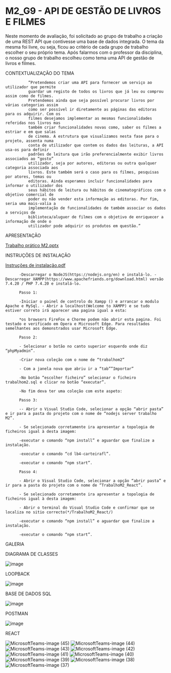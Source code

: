 # M2_G9 - API DE GESTÃO DE LIVROS E FILMES

Neste momento de avaliação, foi solicitado ao grupo de trabalho a criação de uma REST API que contivesse uma base de dados integrada. O tema da mesma foi livre, ou seja, ficou ao critério de cada grupo de trabalho escolher o seu próprio tema.
	Após falarmos com o professor da disciplina, o nosso grupo de trabalho escolheu como tema uma API de gestão de livros e filmes.


CONTEXTUALIZAÇÃO DO TEMA

              “Pretendemos criar uma API para fornecer um serviço ao utilizador que permite 
              guardar um registo de todos os livros que já leu ou comprou assim como de filmes. 
              Pretendemos ainda que seja possível procurar livros por várias categorias assim 
              como ser possível ir diretamente as páginas das editoras para os adquirir. Com os 
              filmes desejamos implementar as mesmas funcionalidades referidas nos livros mas 
              também criar funcionalidades novas como, saber os filmes a estriar e em que salas 
              de cinema. A estrutura que visualizamos nesta fase para o projeto, assenta numa 
              conta de utilizador que contem os dados das leituras, a API usa-os para definir 
              padrões de leitura que irão preferencialmente exibir livros associados ao “gosto” 
              utilizador, seja por autores, editoras ou outra qualquer categoria associada aos 
              livros. Este também será o caso para os filmes, pesquisas por atores, temas ou 
              editoras. Ainda esperamos incluir funcionalidades para informar o utilizador dos 
              seus hábitos de leitura ou hábitos de cinematográficos com o objetivo comercial de 
              poder ou não vender esta informação as editoras. Por fim, seria uma mais-valia a 
              implementação de funcionalidades de também associar os dados a serviços de 
              biblioteca/aluguer de filmes com o objetivo de enriquecer a informação de onde o 
              utilizador pode adquirir os produtos em questão.”

APRESENTAÇÃO

[Trabalho prático M2.pptx](https://github.com/4blackfyre/M2_G9/files/6685777/Trabalho.pratico.M2.pptx)


INSTRUÇÕES DE INSTALAÇÃO

[Instruções de instalação.pdf](https://github.com/4blackfyre/M2_G9/files/6685796/Instrucoes.de.instalacao.pdf)

          -Descarregar o NodeJS(https://nodejs.org/en) e instalá-lo. -Descarregar XAMPP(https://www.apachefriends.org/download.html) versão 7.4.20 / PHP 7.4.20 e instalá-lo.

          Passo 1:

          -Iniciar o painel de controlo do Xampp () e arrancar o modulo Apache e MySql. - Abrir a localhost(Welcome to XAMPP) e se tudo estiver correto irá aparecer uma pagina igual a esta:

          *os browsers FireFox e Chorme podem não abrir esta pagina. Foi testado e verificado em Opera e Microsoft Edge. Para resultados semelhantes aos demonstrados usar Microsoft Edge.

          Passo 2:

          - Selecionar o botão no canto superior esquerdo onde diz “phpMyadmin”.

          -Criar nova coleção com o nome de “trabalhom2”

          - Com a janela nova que abriu ir a “tab””Importar”

          -No botão “escolher ficheiro” selecionar o ficheiro trabalhom2.sql e clicar no botão “executar”.

          -No fim deva ter uma coleção com este aspeto:

          Passo 3:

          -- Abrir o Visual Studio Code, selecionar a opção “abrir pasta” e ir para a pasta do projeto com o nome de “nodejs server trabalho M2”.

          - Se selecionado corretamente ira apresentar a topologia de ficheiros igual à desta imagem:

          -executar o comando “npm install” e aguardar que finalize a instalação.

          -executar o comando “cd lb4-carteirafl”.

          -executar o comando “npm start”.

          Passo 4:

          - Abrir o Visual Studio Code, selecionar a opção “abrir pasta” e ir para a pasta do projeto com o nome de “TrabalhoM2_React”.

          - Se selecionado corretamente ira apresentar a topologia de ficheiros igual à desta imagem:

          - Abrir o terminal do Visual Studio Code e confirmar que se localiza no sitio correcto(*/TrabalhoM2_React/)

          -executar o comando “npm install” e aguardar que finalize a instalação.

          -executar o comando “npm start”.
          
          
          
          
          
GALERIA



DIAGRAMA DE CLASSES

![image](https://user-images.githubusercontent.com/48681586/122747197-b047a980-d282-11eb-9219-d3c20b48a40c.png)


LOOPBACK

![image](https://user-images.githubusercontent.com/48681586/122747287-cce3e180-d282-11eb-9c42-d8806a03622c.png)


BASE DE DADOS SQL

![image](https://user-images.githubusercontent.com/48681586/122747244-bfc6f280-d282-11eb-9cb5-e4ad195ec2b4.png)
  

POSTMAN

![image](https://user-images.githubusercontent.com/48681586/122747348-dcfbc100-d282-11eb-9066-bd137888dfa1.png)


REACT

![MicrosoftTeams-image (45)](https://user-images.githubusercontent.com/48681586/122747888-7e831280-d283-11eb-9c4c-c7ca37a4437b.png)
![MicrosoftTeams-image (44)](https://user-images.githubusercontent.com/48681586/122747904-8478f380-d283-11eb-9fde-bc6c5c7a0072.png)
![MicrosoftTeams-image (43)](https://user-images.githubusercontent.com/48681586/122747916-86db4d80-d283-11eb-9d54-65175c203f1e.png)
![MicrosoftTeams-image (42)](https://user-images.githubusercontent.com/48681586/122747929-89d63e00-d283-11eb-89f4-735a60755345.png)
![MicrosoftTeams-image (41)](https://user-images.githubusercontent.com/48681586/122747938-8cd12e80-d283-11eb-9351-0d3f126ba022.png)
![MicrosoftTeams-image (40)](https://user-images.githubusercontent.com/48681586/122747940-8e9af200-d283-11eb-8163-099fa0d22462.png)
![MicrosoftTeams-image (39)](https://user-images.githubusercontent.com/48681586/122747945-922e7900-d283-11eb-8dd3-c9e7366c5491.png)
![MicrosoftTeams-image (38)](https://user-images.githubusercontent.com/48681586/122747955-93f83c80-d283-11eb-9ebe-124b14160703.png)
![MicrosoftTeams-image (37)](https://user-images.githubusercontent.com/48681586/122747964-96f32d00-d283-11eb-94d4-6f27c5879734.png)



